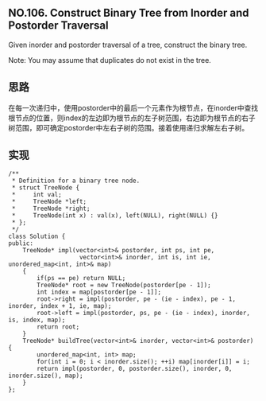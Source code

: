 ## NO.106. Construct Binary Tree from Inorder and Postorder Traversal
Given inorder and postorder traversal of a tree, construct the binary tree.

Note:
You may assume that duplicates do not exist in the tree.

## 思路
在每一次递归中，使用postorder中的最后一个元素作为根节点，在inorder中查找根节点的位置，则index的左边即为根节点的左子树范围，右边即为根节点的右子树范围，即可确定postorder中左右子树的范围。接着使用递归求解左右子树。

## 实现
```
/**
 * Definition for a binary tree node.
 * struct TreeNode {
 *     int val;
 *     TreeNode *left;
 *     TreeNode *right;
 *     TreeNode(int x) : val(x), left(NULL), right(NULL) {}
 * };
 */
class Solution {
public:
    TreeNode* impl(vector<int>& postorder, int ps, int pe,
                    vector<int>& inorder, int is, int ie, unordered_map<int, int>& map)
    {
        if(ps == pe) return NULL;
        TreeNode* root = new TreeNode(postorder[pe - 1]);
        int index = map[postorder[pe - 1]];
        root->right = impl(postorder, pe - (ie - index), pe - 1, inorder, index + 1, ie, map);
        root->left = impl(postorder, ps, pe - (ie - index), inorder, is, index, map);
        return root;
    }
    TreeNode* buildTree(vector<int>& inorder, vector<int>& postorder) {
        unordered_map<int, int> map;
        for(int i = 0; i < inorder.size(); ++i) map[inorder[i]] = i;
        return impl(postorder, 0, postorder.size(), inorder, 0, inorder.size(), map);
    }
};
```